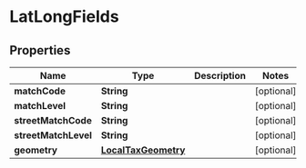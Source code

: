 

# LatLongFields


## Properties

Name | Type | Description | Notes
------------ | ------------- | ------------- | -------------
**matchCode** | **String** |  |  [optional]
**matchLevel** | **String** |  |  [optional]
**streetMatchCode** | **String** |  |  [optional]
**streetMatchLevel** | **String** |  |  [optional]
**geometry** | [**LocalTaxGeometry**](LocalTaxGeometry.md) |  |  [optional]



